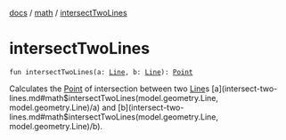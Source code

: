 [docs](../index.md) / [math](index.md) / [intersectTwoLines](./intersect-two-lines.md)

# intersectTwoLines

`fun intersectTwoLines(a: `[`Line`](../model.geometry/-line/index.md)`, b: `[`Line`](../model.geometry/-line/index.md)`): `[`Point`](../model.geometry/-point/index.md)

Calculates the [Point](../model.geometry/-point/index.md) of intersection between two [Line](../model.geometry/-line/index.md)s [a](intersect-two-lines.md#math$intersectTwoLines(model.geometry.Line, model.geometry.Line)/a) and [b](intersect-two-lines.md#math$intersectTwoLines(model.geometry.Line, model.geometry.Line)/b).

